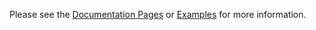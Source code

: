 Please see the [Documentation Pages](http://web.math.ucsb.edu/~atzberg/gd_vae_docs/html/index.html) or [Examples](https://github.com/gd_vae/gd_vae/tree/master/examples) for more information.

